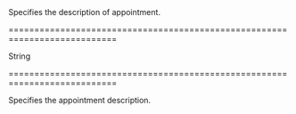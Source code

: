 <!--**
/*-------------------------------------------
    Auto-generated file. Do not modify.
-------------------------------------------

**-->
<!--d-->Specifies the description of appointment.<!--/d-->
===========================================================================
<!--type-->String<!--/type-->
===========================================================================

<!--shortDescription-->
Specifies the appointment description.
<!--/shortDescription-->

<!--fullDescription-->

<!--/fullDescription-->